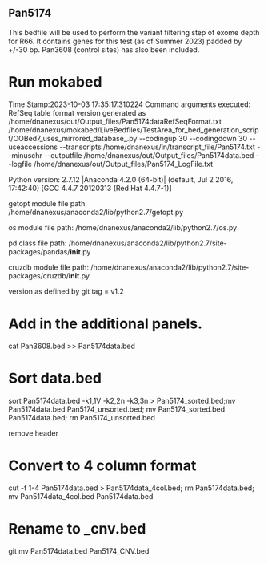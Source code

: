 ## Pan5174
This bedfile will be used to perform the variant filtering step of exome depth for R66. It contains genes for this test (as of Summer 2023) padded by +/-30 bp. Pan3608 (control sites) has also been included.

# Run mokabed
Time Stamp:2023-10-03 17:35:17.310224
Command arguments executed:
RefSeq table format version generated as /home/dnanexus/out/Output_files/Pan5174dataRefSeqFormat.txt
/home/dnanexus/mokabed/LiveBedfiles/TestArea_for_bed_generation_script/OOBed7_uses_mirrored_database_.py --codingup 30 --codingdown 30 --useaccessions --transcripts /home/dnanexus/in/transcript_file/Pan5174.txt --minuschr --outputfile /home/dnanexus/out/Output_files/Pan5174data.bed --logfile /home/dnanexus/out/Output_files/Pan5174_LogFile.txt 

 Python version: 2.7.12 |Anaconda 4.2.0 (64-bit)| (default, Jul  2 2016, 17:42:40) 
[GCC 4.4.7 20120313 (Red Hat 4.4.7-1)]

 getopt module file path: /home/dnanexus/anaconda2/lib/python2.7/getopt.py

 os module file path: /home/dnanexus/anaconda2/lib/python2.7/os.py

 pd class file path: /home/dnanexus/anaconda2/lib/python2.7/site-packages/pandas/__init__.py

 cruzdb module file path: /home/dnanexus/anaconda2/lib/python2.7/site-packages/cruzdb/__init__.py

version as defined by git tag = v1.2

# Add in the additional panels.
cat Pan3608.bed >> Pan5174data.bed

# Sort data.bed
sort Pan5174data.bed -k1,1V -k2,2n -k3,3n > Pan5174_sorted.bed;mv Pan5174data.bed Pan5174_unsorted.bed; mv Pan5174_sorted.bed Pan5174data.bed; rm Pan5174_unsorted.bed

remove header

# Convert to 4 column format
cut -f 1-4 Pan5174data.bed > Pan5174data_4col.bed; rm Pan5174data.bed; mv Pan5174data_4col.bed Pan5174data.bed

# Rename to _cnv.bed
git mv Pan5174data.bed Pan5174_CNV.bed